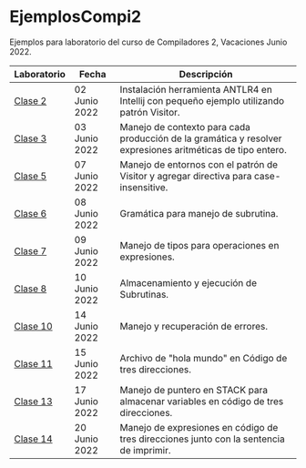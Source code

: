 # EjemplosCompi2
Ejemplos para laboratorio del curso de Compiladores 2, Vacaciones Junio 2022.

|Laboratorio|Fecha|Descripción|
|--|--|--|
|[Clase 2](EjemploLab2/)|02 Junio 2022|Instalación herramienta ANTLR4 en Intellij con pequeño ejemplo utilizando patrón Visitor.|
|[Clase 3](EjemploClase3/)|03 Junio 2022|Manejo de contexto para cada producción de la gramática y resolver expresiones aritméticas de tipo entero.|
|[Clase 5](EjemploClase3/)|07 Junio 2022|Manejo de entornos con el patrón de Visitor y agregar directiva para case-insensitive.|
|[Clase 6](EjemploClase3/)|08 Junio 2022|Gramática para manejo de subrutina.|
|[Clase 7](EjemploClase3/)|09 Junio 2022|Manejo de tipos para operaciones en expresiones.|
|[Clase 8](EjemploClase3/)|10 Junio 2022|Almacenamiento y ejecución de Subrutinas.|
|[Clase 10](EjemploClase3/)|14 Junio 2022|Manejo y recuperación de errores.|
|[Clase 11](helloC3D.c)|15 Junio 2022|Archivo de "hola mundo" en Código de tres direcciones.|
|[Clase 13](EjemploClase3/)|17 Junio 2022|Manejo de puntero en STACK para almacenar variables en código de tres direcciones.|
|[Clase 14](EjemploClase3/)|20 Junio 2022|Manejo de expresiones en código de tres direcciones junto con la sentencia de imprimir.|